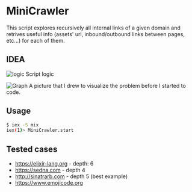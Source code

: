 # MiniCrawler
This script explores recursively all internal links of a given domain and retrives useful info (assets' url, inbound/outbound links between pages, etc...) for each of them.


## IDEA
![logic](https://i.ibb.co/0QWN3bC/Untitled-document-3.jpg)
Script logic


![Graph](https://i.ibb.co/BtXKPnX/Untitled-document-1.jpg)
A picture that I drew to visualize the problem before I started to code.

## Usage

```bash
$ iex -S mix
iex(1)> MiniCrawler.start
```
## Tested cases
- https://elixir-lang.org - depth: 6
- https://sedna.com - depth 4
- http://sinatrarb.com - depth 5 (best example)
- https://www.emojicode.org 
